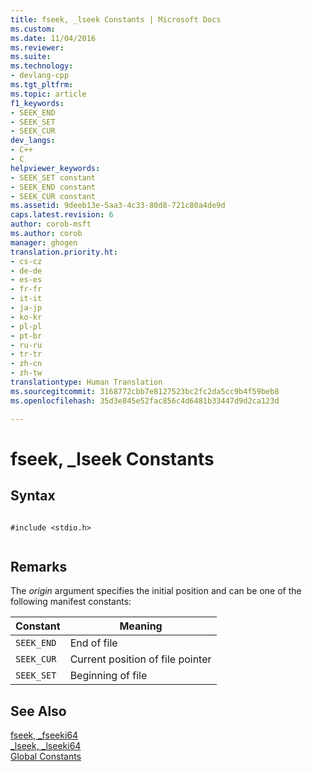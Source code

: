 ```yaml
---
title: fseek, _lseek Constants | Microsoft Docs
ms.custom: 
ms.date: 11/04/2016
ms.reviewer: 
ms.suite: 
ms.technology:
- devlang-cpp
ms.tgt_pltfrm: 
ms.topic: article
f1_keywords:
- SEEK_END
- SEEK_SET
- SEEK_CUR
dev_langs:
- C++
- C
helpviewer_keywords:
- SEEK_SET constant
- SEEK_END constant
- SEEK_CUR constant
ms.assetid: 9deeb13e-5aa3-4c33-80d8-721c80a4de9d
caps.latest.revision: 6
author: corob-msft
ms.author: corob
manager: ghogen
translation.priority.ht:
- cs-cz
- de-de
- es-es
- fr-fr
- it-it
- ja-jp
- ko-kr
- pl-pl
- pt-br
- ru-ru
- tr-tr
- zh-cn
- zh-tw
translationtype: Human Translation
ms.sourcegitcommit: 3168772cbb7e8127523bc2fc2da5cc9b4f59beb8
ms.openlocfilehash: 35d3e845e52fac856c4d6481b33447d9d2ca123d

---
```

# fseek, _lseek Constants
## Syntax  
  
```  
  
#include <stdio.h>  
  
```  
  
## Remarks  
 The *origin* argument specifies the initial position and can be one of the following manifest constants:  
  
|Constant|Meaning|  
|--------------|-------------|  
|`SEEK_END`|End of file|  
|`SEEK_CUR`|Current position of file pointer|  
|`SEEK_SET`|Beginning of file|  
  
## See Also  
 [fseek, _fseeki64](../c-runtime-library/reference/fseek-fseeki64.md)   
 [_lseek, _lseeki64](../c-runtime-library/reference/lseek-lseeki64.md)   
 [Global Constants](../c-runtime-library/global-constants.md)


<!--HONumber=Jan17_HO1-->


